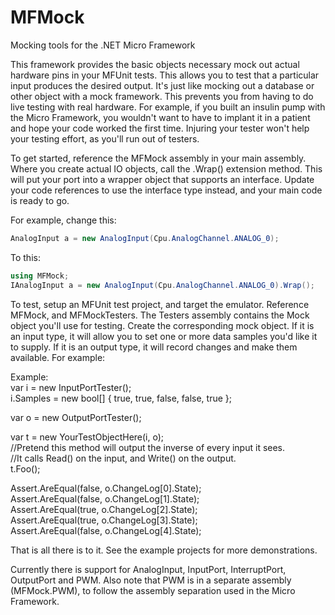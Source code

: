# MFMock
Mocking tools for the .NET Micro Framework

This framework provides the basic objects necessary mock out actual hardware pins in your MFUnit tests. This allows you to test that a particular input produces the desired output. It's just like mocking out a database or other object with a mock framework. This prevents you from having to do live testing with real hardware. For example, if you built an insulin pump with the Micro Framework, you wouldn't want to have to implant it in a patient and hope your code worked the first time. Injuring your tester won't help your testing effort, as you'll run out of testers.

To get started, reference the MFMock assembly in your main assembly. Where you create actual IO objects, call the .Wrap() extension method. This will put your port into a wrapper object that supports an interface. Update your code references to use the interface type instead, and your main code is ready to go.

For example, change this:  
```csharp
AnalogInput a = new AnalogInput(Cpu.AnalogChannel.ANALOG_0);
```

To this:  
```csharp
using MFMock;  
IAnalogInput a = new AnalogInput(Cpu.AnalogChannel.ANALOG_0).Wrap();
```

To test, setup an MFUnit test project, and target the emulator. Reference MFMock, and MFMockTesters. The Testers assembly contains the Mock object you'll use for testing. Create the corresponding mock object. If it is an input type, it will allow you to set one or more data samples you'd like it to supply. If it is an output type, it will record changes and make them available. For example:

Example:  
var i = new InputPortTester();  
i.Samples = new bool[] { true, true, false, false, true };  
  
var o = new OutputPortTester();  
  
var t = new YourTestObjectHere(i, o);  
//Pretend this method will output the inverse of every input it sees.  
//It calls Read() on the input, and Write() on the output.  
t.Foo();  
  
Assert.AreEqual(false, o.ChangeLog[0].State);  
Assert.AreEqual(false, o.ChangeLog[1].State);  
Assert.AreEqual(true, o.ChangeLog[2].State);  
Assert.AreEqual(true, o.ChangeLog[3].State);  
Assert.AreEqual(false, o.ChangeLog[4].State);  
  
That is all there is to it. See the example projects for more demonstrations.
  
Currently there is support for AnalogInput, InputPort, InterruptPort, OutputPort and PWM. Also note that PWM is in a separate assembly (MFMock.PWM), to follow the assembly separation used in the Micro Framework. 

